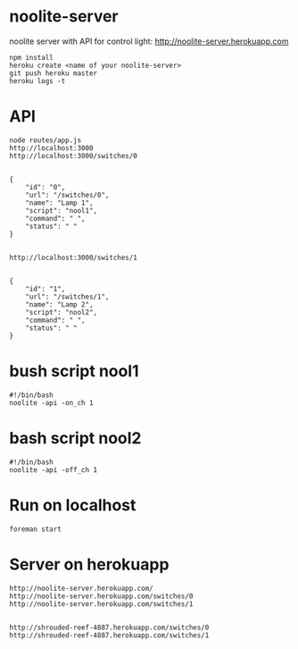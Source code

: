 noolite-server
==============

noolite server with API for control light:  http://noolite-server.herokuapp.com

    npm install
    heroku create <name of your noolite-server>
    git push heroku master
    heroku logs -t

API
====

    node routes/app.js
    http://localhost:3000
    http://localhost:3000/switches/0


    {
        "id": "0",
        "url": "/switches/0",
        "name": "Lamp 1",
        "script": "nool1",
        "command": " ",
        "status": " "
    }


    http://localhost:3000/switches/1


    {
        "id": "1",
        "url": "/switches/1",
        "name": "Lamp 2",
        "script": "nool2",
        "command": " ",
        "status": " "
    }

bush script nool1
==================

    #!/bin/bash
    noolite -api -on_ch 1


bash script nool2
==================

    #!/bin/bash
    noolite -api -off_ch 1


Run on localhost
=================

    foreman start

Server on herokuapp
====================

    http://noolite-server.herokuapp.com/
    http://noolite-server.herokuapp.com/switches/0
    http://noolite-server.herokuapp.com/switches/1


    http://shrouded-reef-4887.herokuapp.com/switches/0
    http://shrouded-reef-4887.herokuapp.com/switches/1

